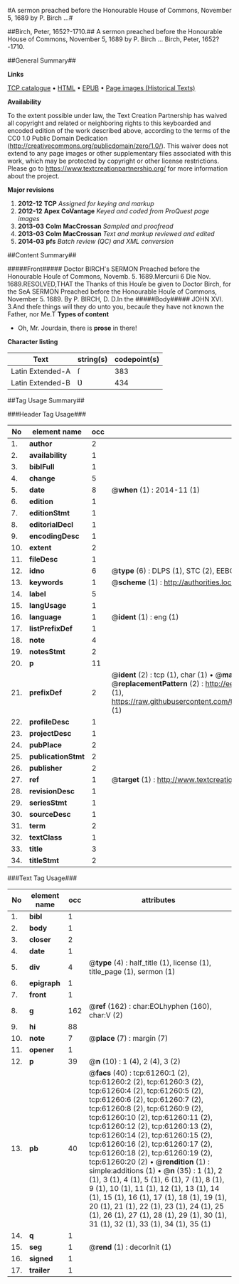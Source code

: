 #A sermon preached before the Honourable House of Commons, November 5, 1689 by P. Birch ...#

##Birch, Peter, 1652?-1710.##
A sermon preached before the Honourable House of Commons, November 5, 1689 by P. Birch ...
Birch, Peter, 1652?-1710.

##General Summary##

**Links**

[TCP catalogue](http://www.ota.ox.ac.uk/tcp/)  • 
[HTML](http://tei.it.ox.ac.uk/tcp/Texts-HTML/free/A28/A28181.html)  • 
[EPUB](http://tei.it.ox.ac.uk/tcp/Texts-EPUB/free/A28/A28181.epub) • 
[Page images (Historical Texts)](https://historicaltexts.jisc.ac.uk/eebo-12400316e)

**Availability**

To the extent possible under law, the Text Creation Partnership has waived all copyright and related or neighboring rights to this keyboarded and encoded edition of the work described above, according to the terms of the CC0 1.0 Public Domain Dedication (http://creativecommons.org/publicdomain/zero/1.0/). This waiver does not extend to any page images or other supplementary files associated with this work, which may be protected by copyright or other license restrictions. Please go to https://www.textcreationpartnership.org/ for more information about the project.

**Major revisions**

1. __2012-12__ __TCP__ *Assigned for keying and markup*
1. __2012-12__ __Apex CoVantage__ *Keyed and coded from ProQuest page images*
1. __2013-03__ __Colm MacCrossan__ *Sampled and proofread*
1. __2013-03__ __Colm MacCrossan__ *Text and markup reviewed and edited*
1. __2014-03__ __pfs__ *Batch review (QC) and XML conversion*

##Content Summary##

#####Front#####
Doctor BIRCH's SERMON Preached before the Honourable Houſe of Commons, Novemb. 5. 1689.Mercurii 6 Die Nov. 1689.RESOLVED,THAT the Thanks of this Houſe be given to Doctor Birch, for the SeA SERMON Preached before the Honourable Houſe of Commons, November 5. 1689. By P. BIRCH, D. D.In the
#####Body#####
JOHN XVI. 3.And theſe things will they do unto you, becauſe they have not known the Father, nor Me.T
**Types of content**

  * Oh, Mr. Jourdain, there is **prose** in there!

**Character listing**


|Text|string(s)|codepoint(s)|
|---|---|---|
|Latin Extended-A|ſ|383|
|Latin Extended-B|Ʋ|434|

##Tag Usage Summary##

###Header Tag Usage###

|No|element name|occ|attributes|
|---|---|---|---|
|1.|__author__|2||
|2.|__availability__|1||
|3.|__biblFull__|1||
|4.|__change__|5||
|5.|__date__|8| @__when__ (1) : 2014-11 (1)|
|6.|__edition__|1||
|7.|__editionStmt__|1||
|8.|__editorialDecl__|1||
|9.|__encodingDesc__|1||
|10.|__extent__|2||
|11.|__fileDesc__|1||
|12.|__idno__|6| @__type__ (6) : DLPS (1), STC (2), EEBO-CITATION (1), OCLC (1), VID (1)|
|13.|__keywords__|1| @__scheme__ (1) : http://authorities.loc.gov/ (1)|
|14.|__label__|5||
|15.|__langUsage__|1||
|16.|__language__|1| @__ident__ (1) : eng (1)|
|17.|__listPrefixDef__|1||
|18.|__note__|4||
|19.|__notesStmt__|2||
|20.|__p__|11||
|21.|__prefixDef__|2| @__ident__ (2) : tcp (1), char (1)  •  @__matchPattern__ (2) : ([0-9\-]+):([0-9IVX]+) (1), (.+) (1)  •  @__replacementPattern__ (2) : http://eebo.chadwyck.com/downloadtiff?vid=$1&page=$2 (1), https://raw.githubusercontent.com/textcreationpartnership/Texts/master/tcpchars.xml#$1 (1)|
|22.|__profileDesc__|1||
|23.|__projectDesc__|1||
|24.|__pubPlace__|2||
|25.|__publicationStmt__|2||
|26.|__publisher__|2||
|27.|__ref__|1| @__target__ (1) : http://www.textcreationpartnership.org/docs/. (1)|
|28.|__revisionDesc__|1||
|29.|__seriesStmt__|1||
|30.|__sourceDesc__|1||
|31.|__term__|2||
|32.|__textClass__|1||
|33.|__title__|3||
|34.|__titleStmt__|2||


###Text Tag Usage###

|No|element name|occ|attributes|
|---|---|---|---|
|1.|__bibl__|1||
|2.|__body__|1||
|3.|__closer__|2||
|4.|__date__|1||
|5.|__div__|4| @__type__ (4) : half_title (1), license (1), title_page (1), sermon (1)|
|6.|__epigraph__|1||
|7.|__front__|1||
|8.|__g__|162| @__ref__ (162) : char:EOLhyphen (160), char:V (2)|
|9.|__hi__|88||
|10.|__note__|7| @__place__ (7) : margin (7)|
|11.|__opener__|1||
|12.|__p__|39| @__n__ (10) : 1 (4), 2 (4), 3 (2)|
|13.|__pb__|40| @__facs__ (40) : tcp:61260:1 (2), tcp:61260:2 (2), tcp:61260:3 (2), tcp:61260:4 (2), tcp:61260:5 (2), tcp:61260:6 (2), tcp:61260:7 (2), tcp:61260:8 (2), tcp:61260:9 (2), tcp:61260:10 (2), tcp:61260:11 (2), tcp:61260:12 (2), tcp:61260:13 (2), tcp:61260:14 (2), tcp:61260:15 (2), tcp:61260:16 (2), tcp:61260:17 (2), tcp:61260:18 (2), tcp:61260:19 (2), tcp:61260:20 (2)  •  @__rendition__ (1) : simple:additions (1)  •  @__n__ (35) : 1 (1), 2 (1), 3 (1), 4 (1), 5 (1), 6 (1), 7 (1), 8 (1), 9 (1), 10 (1), 11 (1), 12 (1), 13 (1), 14 (1), 15 (1), 16 (1), 17 (1), 18 (1), 19 (1), 20 (1), 21 (1), 22 (1), 23 (1), 24 (1), 25 (1), 26 (1), 27 (1), 28 (1), 29 (1), 30 (1), 31 (1), 32 (1), 33 (1), 34 (1), 35 (1)|
|14.|__q__|1||
|15.|__seg__|1| @__rend__ (1) : decorInit (1)|
|16.|__signed__|1||
|17.|__trailer__|1||
